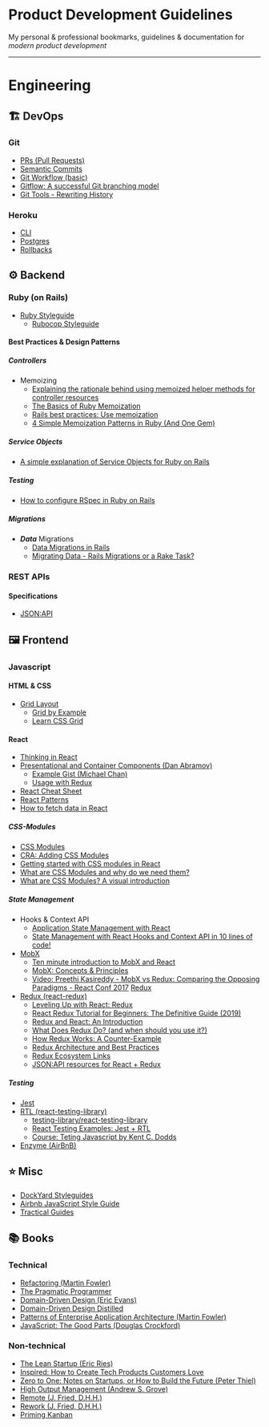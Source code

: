 # Product Development Guidelines

My personal & professional bookmarks, guidelines &amp; documentation for *modern product development*

---

# Engineering

## 🏗 DevOps

### Git

- [PRs (Pull Requests)](engineering/git/PRs.md)
- [Semantic Commits](engineering/git/commits.md)
- [Git Workflow (basic)](https://github.com/benoror/guides/blob/master/git/workflow.md)
- [Gitflow: A successful Git branching model](https://nvie.com/posts/a-successful-git-branching-model/)
- [Git Tools - Rewriting History](https://git-scm.com/book/en/v2/Git-Tools-Rewriting-History)

### Heroku

- [CLI](engineering/heroku/cli.md)
- [Postgres](engineering/heroku/postgres.md)
- [Rollbacks](https://blog.heroku.com/releases-and-rollbacks#rollbacks)

## ⚙️ Backend

### Ruby (on Rails)

- [Ruby Styleguide](engineering/style.md)
  - [Rubocop Styleguide](https://github.com/rubocop-hq/ruby-style-guide)

#### Best Practices & Design Patterns

##### Controllers

- Memoizing
  - [Explaining the rationale behind using memoized helper methods for controller resources](https://gist.github.com/bloudermilk/8345597)
  - [The Basics of Ruby Memoization](http://gavinmiller.io/2013/basics-of-ruby-memoization/)
  - [Rails best practices: Use memoization](https://rails-bestpractices.com/posts/2010/11/22/use-memoization/)
  - [4 Simple Memoization Patterns in Ruby (And One Gem)](https://www.justinweiss.com/articles/4-simple-memoization-patterns-in-ruby-and-one-gem/)
    
##### Service Objects

- [A simple explanation of Service Objects for Ruby on Rails](https://medium.freecodecamp.org/service-objects-explained-simply-for-ruby-on-rails-5-a8cc42a5441f)
  
##### Testing

  - [How to configure RSpec in Ruby on Rails](https://blog.eq8.eu/article/junior-developer-set-up-rails-with-rspec-factorybot-database-cleaner.html)

##### Migrations

- **_Data_** Migrations
  - [Data Migrations in Rails](https://thoughtbot.com/blog/data-migrations-in-rails)
  - [Migrating Data - Rails Migrations or a Rake Task?
](https://www.urbanbound.com/make/migrating-data-rails-migrations-or-a-rake-task)

### REST APIs

#### Specifications

- [JSON:API](https://jsonapi.org/)

## 🖼 Frontend

### Javascript
  
#### HTML & CSS

- [Grid Layout](https://developer.mozilla.org/en-US/docs/Web/CSS/CSS_Grid_Layout)
  - [Grid by Example](https://gridbyexample.com/examples/)
  - [Learn CSS Grid](https://learncssgrid.com/)

#### React

- [Thinking in React](https://reactjs.org/docs/thinking-in-react.html)
- [Presentational and Container Components (Dan Abramov)](https://medium.com/@dan_abramov/smart-and-dumb-components-7ca2f9a7c7d0)
  - [Example Gist (Michael Chan)](https://gist.github.com/chantastic/fc9e3853464dffdb1e3c)
  - [Usage with Redux](https://redux.js.org/basics/usage-with-react#presentational-and-container-components)
- [React Cheat Sheet](https://reactcheatsheet.com/)
- [React Patterns](https://reactpatterns.com/)
- [How to fetch data in React](https://www.robinwieruch.de/react-fetching-data/#react-fetch-data-loading-error)

##### CSS-Modules

- [CSS Modules](https://github.com/css-modules/css-modules)
- [CRA: Adding CSS Modules](https://facebook.github.io/create-react-app/docs/adding-a-css-modules-stylesheet)
- [Getting started with CSS modules in React](https://blog.pusher.com/css-modules-react/)
- [What are CSS Modules and why do we need them?](https://css-tricks.com/css-modules-part-1-need/)
- [What are CSS Modules? A visual introduction](https://www.javascriptstuff.com/what-are-css-modules/)

##### State Management

- Hooks & Context API
  - [Application State Management with React](https://kentcdodds.com/blog/application-state-management-with-react)
  - [State Management with React Hooks and Context API in 10 lines of code!
](https://medium.com/simply/state-management-with-react-hooks-and-context-api-at-10-lines-of-code-baf6be8302c)
- [MobX](https://mobx.js.org/intro/overview.html)
  - [Ten minute introduction to MobX and React](https://mobx.js.org/getting-started.html)
  - [MobX: Concepts & Principles](https://mobx.js.org/intro/concepts.html)
  - [Video: Preethi Kasireddy - MobX vs Redux: Comparing the Opposing Paradigms - React Conf 2017](https://www.youtube.com/watch?v=76FRrbY18Bs)
[Redux](https://redux.js.org/introduction/motivation)
- [Redux (react-redux)](https://react-redux.js.org/introduction/why-use-react-redux)
  - [Leveling Up with React: Redux](https://css-tricks.com/learning-react-redux/)
  - [React Redux Tutorial for Beginners: The Definitive Guide (2019)](https://www.valentinog.com/blog/redux/)
  - [Redux and React: An Introduction](http://jakesidsmith.com/blog/post/2017-11-18-redux-and-react-an-introduction/)
  - [What Does Redux Do? (and when should you use it?)](https://daveceddia.com/what-does-redux-do/)
  - [How Redux Works: A Counter-Example](https://daveceddia.com/how-does-redux-work/)
  - [Redux Architecture and Best Practices](https://github.com/markerikson/react-redux-links/blob/master/redux-architecture.md)
  - [Redux Ecosystem Links](https://github.com/markerikson/redux-ecosystem-links)
  - [JSON:API resources for React + Redux](https://gist.github.com/benoror/9988c235d5cb53acfcf57ea668bd95cb)
  
##### Testing

- [Jest](https://jestjs.io/)
- [RTL (react-testing-library)](https://testing-library.com/docs/react-testing-library/intro)
  - [testing-library/react-testing-library](https://github.com/testing-library/react-testing-library)
  - [React Testing Examples: Jest + RTL](https://react-testing-examples.com/jest-rtl/)
  - [Course: Teting Javascript by Kent C. Dodds](https://testingjavascript.com)
- [Enzyme (AirBnB)](https://airbnb.io/enzyme/)

## ⭐️ Misc

- [DockYard Styleguides](https://github.com/DockYard/styleguides)
- [Airbnb JavaScript Style Guide](https://github.com/airbnb/javascript)
- [Tractical Guides](https://github.com/benoror/guides)

## 📚 Books

### Technical

- [Refactoring (Martin Fowler)](https://refactoring.com/)
- [The Pragmatic Programmer](https://pragprog.com/book/tpp/the-pragmatic-programmer)
- [Domain-Driven Design (Eric Evans)](https://domainlanguage.com/ddd/)
- [Domain-Driven Design Distilled](https://www.oreilly.com/library/view/domain-driven-design-distilled/9780134434964/)
- [Patterns of Enterprise Application Architecture (Martin Fowler)](https://www.martinfowler.com/books/eaa.html)
- [JavaScript: The Good Parts (Douglas Crockford)](http://shop.oreilly.com/product/9780596517748.do)

### Non-technical

- [The Lean Startup (Eric Ries)](https://www.goodreads.com/book/show/10127019-the-lean-startup)
- [Inspired: How to Create Tech Products Customers Love](https://svpg.com/inspired-how-to-create-products-customers-love/)
- [Zero to One: Notes on Startups, or How to Build the Future (Peter Thiel)](https://www.goodreads.com/book/show/18050143-zero-to-one)
- [High Output Management (Andrew S. Grove)](https://www.goodreads.com/book/show/324750.High_Output_Management)
- [Remote (J. Fried, D.H.H.)](https://www.goodreads.com/book/show/17316682-remote)
- [Rework (J. Fried, D.H.H.)](https://www.goodreads.com/book/show/6732019-rework)
- [Priming Kanban](https://www.infoq.com/minibooks/priming-kanban-jesper-boeg)
